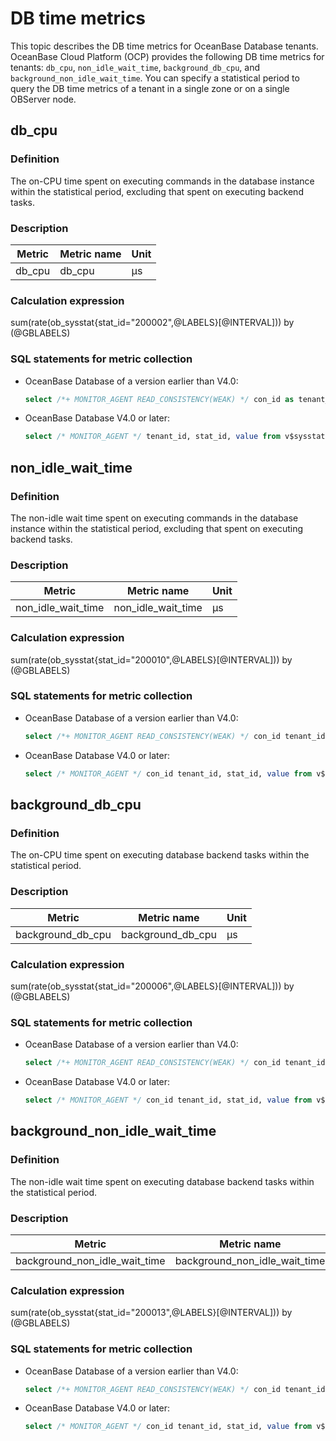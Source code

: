 # DB time metrics

This topic describes the DB time metrics for OceanBase Database tenants. OceanBase Cloud Platform (OCP) provides the following DB time metrics for tenants: `db_cpu`, `non_idle_wait_time`, `background_db_cpu`, and `background_non_idle_wait_time`. You can specify a statistical period to query the DB time metrics of a tenant in a single zone or on a single OBServer node.

## db_cpu

### Definition

The on-CPU time spent on executing commands in the database instance within the statistical period, excluding that spent on executing backend tasks.

### Description

| **Metric** | **Metric name** | **Unit** |
|---------|-------------------|--------|
| db_cpu | db_cpu | μs |

### Calculation expression

sum(rate(ob_sysstat{stat_id="200002",@LABELS}[@INTERVAL])) by (@GBLABELS)

### SQL statements for metric collection

* OceanBase Database of a version earlier than V4.0:

   ```sql
   select /*+ MONITOR_AGENT READ_CONSISTENCY(WEAK) */ con_id as tenant_id, stat_id, value from v$sysstat where stat_id IN (30066, 50003, 50021, 50022, 50030, 50039, 50040, 60031, 60057, 80023, 80025, 80026, 120002, 120005, 120006, 200001, 200002) and (con_id > 1000 or con_id = 1) UNION ALL select con_id, stat_id, value from v$sysstat where stat_id IN (80025,80026,80023) and con_id > 1 and con_id < 1001 UNION ALL select con_id as tenant_id, stat_id, value from v$sysstat where NAME = "memstore write lock wait timeout count" and (con_id > 1000 or con_id = 1)
   ```

* OceanBase Database V4.0 or later:

   ```sql
   select /* MONITOR_AGENT */ tenant_id, stat_id, value from v$sysstat, DBA_OB_TENANTS where stat_id IN (30066, 50003, 50021, 50022, 50030, 50039, 50040, 60031, 60057, 60083, 80023, 80025, 80026, 120002, 120005, 120006, 200001, 200002) and (con_id > 1000 or con_id = 1) and DBA_OB_TENANTS.tenant_id = v$sysstat.con_id and DBA_OB_TENANTS.tenant_type<>'META' UNION ALL select con_id as tenant_id, stat_id, value from v$sysstat where stat_id IN (80025,80026,80023) and con_id > 1 and con_id < 1001
   ```

## non_idle_wait_time

### Definition

The non-idle wait time spent on executing commands in the database instance within the statistical period, excluding that spent on executing backend tasks.

### Description

| **Metric** | **Metric name** | **Unit** |
|---------|--------------------------|--------|
| non_idle_wait_time | non_idle_wait_time | μs |

### Calculation expression

sum(rate(ob_sysstat{stat_id="200010",@LABELS}[@INTERVAL])) by (@GBLABELS)

### SQL statements for metric collection

* OceanBase Database of a version earlier than V4.0:

   ```sql
   select /*+ MONITOR_AGENT READ_CONSISTENCY(WEAK) */ con_id tenant_id, stat_id, value from v$sysstat where stat_id IN (200010) and (con_id > 1000 or con_id = 1)
   ```

* OceanBase Database V4.0 or later:

   ```sql
   select /* MONITOR_AGENT */ con_id tenant_id, stat_id, value from v$sysstat where stat_id IN (200010) and (con_id > 1000 or con_id = 1)
   ```

## background_db_cpu

### Definition

The on-CPU time spent on executing database backend tasks within the statistical period.

### Description

| **Metric** | **Metric name** | **Unit** |
|---------|----------------------------|--------|
| background_db_cpu | background_db_cpu | μs |

### Calculation expression

sum(rate(ob_sysstat{stat_id="200006",@LABELS}[@INTERVAL])) by (@GBLABELS)

### SQL statements for metric collection

* OceanBase Database of a version earlier than V4.0:

   ```sql
   select /*+ MONITOR_AGENT READ_CONSISTENCY(WEAK) */ con_id tenant_id, stat_id, value from v$sysstat where stat_id IN (200006) and (con_id > 1000 or con_id = 1)
   ```

* OceanBase Database V4.0 or later:

   ```sql
   select /* MONITOR_AGENT */ con_id tenant_id, stat_id, value from v$sysstat where stat_id IN (200006) and (con_id > 1000 or con_id = 1)
   ```

## background_non_idle_wait_time

### Definition

The non-idle wait time spent on executing database backend tasks within the statistical period.

### Description

| **Metric** | **Metric name** | **Unit** |
|---------|---------------------------|--------|
| background_non_idle_wait_time | background_non_idle_wait_time | μs |

### Calculation expression

sum(rate(ob_sysstat{stat_id="200013",@LABELS}[@INTERVAL])) by (@GBLABELS)

### SQL statements for metric collection

* OceanBase Database of a version earlier than V4.0:

   ```sql
   select /*+ MONITOR_AGENT READ_CONSISTENCY(WEAK) */ con_id tenant_id, stat_id, value from v$sysstat where stat_id IN (200013) and (con_id > 1000 or con_id = 1)
   ```

* OceanBase Database V4.0 or later:

   ```sql
   select /* MONITOR_AGENT */ con_id tenant_id, stat_id, value from v$sysstat where stat_id IN (200013) and (con_id > 1000 or con_id = 1)
   ```
